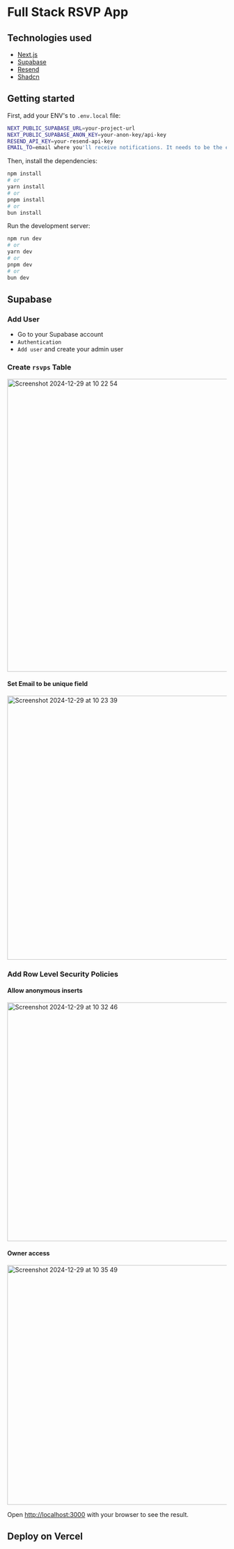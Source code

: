 # Full Stack RSVP App

## Technologies used

- [Next.js](https://nextjs.org/)
- [Supabase](https://supabase.com/)
- [Resend](https://resend.com)
- [Shadcn](https://ui.shadcn.com/)
  
## Getting started

First, add your ENV's to `.env.local` file:

```bash
NEXT_PUBLIC_SUPABASE_URL=your-project-url
NEXT_PUBLIC_SUPABASE_ANON_KEY=your-anon-key/api-key
RESEND_API_KEY=your-resend-api-key
EMAIL_TO=email where you'll receive notifications. It needs to be the email you used to create the API key in Resend.
```
Then, install the dependencies:
  
```bash
npm install
# or
yarn install
# or
pnpm install
# or
bun install
```

Run the development server:

```bash
npm run dev
# or
yarn dev
# or
pnpm dev
# or
bun dev
```

## Supabase

### Add User

- Go to your Supabase account
- `Authentication`
- `Add user` and create your admin user

### Create `rsvps` Table

<img width="672" alt="Screenshot 2024-12-29 at 10 22 54" src="https://github.com/user-attachments/assets/3678b526-1717-42b0-9ce1-71100ad02bfe" />

#### Set Email to be **unique field**

<img width="606" alt="Screenshot 2024-12-29 at 10 23 39" src="https://github.com/user-attachments/assets/c2f647f2-db82-4a0c-a950-08245482b87c" />

### Add Row Level Security Policies

#### Allow anonymous inserts
<img width="548" alt="Screenshot 2024-12-29 at 10 32 46" src="https://github.com/user-attachments/assets/bba99603-73c4-446b-8255-497d38aeae87" />

#### Owner access
<img width="550" alt="Screenshot 2024-12-29 at 10 35 49" src="https://github.com/user-attachments/assets/788ac00a-ea3d-4c11-9be2-e2bf0198f499" />


Open [http://localhost:3000](http://localhost:3000) with your browser to see the result.

## Deploy on Vercel


